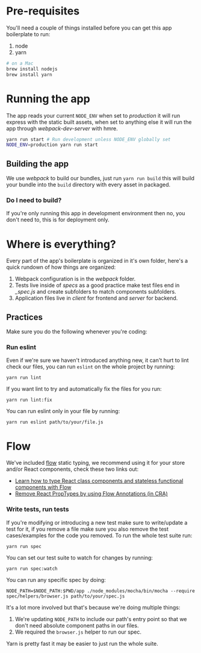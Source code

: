 # Pre-requisites

You'll need a couple of things installed before you can get this app boilerplate to run:

1. node
2. yarn

```sh
# on a Mac
brew install nodejs
brew install yarn
```

# Running the app

The app reads your current `NODE_ENV` when set to *production* it will run express with the static built assets, when set to anything else it will run the app through *webpack-dev-server* with hmre.

```sh
yarn run start # Run development unless NODE_ENV globally set
NODE_ENV=production yarn run start
```

## Building the app

We use *webpack* to build our bundles, just run `yarn run build` this will build your bundle into the `build` directory with every asset in packaged.

### Do I need to build?

If you're only running this app in development environment then no, you don't need to, this is for deployment only.


# Where is everything?

Every part of the app's boilerplate is organized in it's own folder, here's a quick rundown of how things are organized:

1. Webpack configuration is in the *webpack* folder.
2. Tests live inside of *specs* as a good practice make test files end in *_spec.js* and create subfolders to match components subfolders.
3. Application files live in *client* for frontend and *server* for backend.

## Practices

Make sure you do the following whenever you're coding:

### Run eslint

Even if we're sure we haven't introduced anything new, it can't hurt to lint check our files, you can run `eslint` on the whole project by running:

```
yarn run lint
```

If you want lint to try and automatically fix the files for you run:

```
yarn run lint:fix
```

You can run eslint only in your file by running:

```
yarn run eslint path/to/your/file.js
```

# Flow

We've included [flow](https://flow.org/) static typing, we recommend using it for your store and/or React components, check these two links out:

* [Learn how to type React class components and stateless functional components with Flow](https://flow.org/en/docs/react/components/)
* [Remove React PropTypes by using Flow Annotations (in CRA)](https://egghead.io/lessons/angular-1-x-remove-react-proptypes-by-using-flow-annotations-in-cra)


### Write tests, run tests

If you're modifying or introducing a new test make sure to write/update a test for it, if you remove a file make sure you also remove the test cases/examples for the code you removed. To run the whole test suite run:

```
yarn run spec
```

You can set our test suite to watch for changes by running:

```
yarn run spec:watch
```

You can run any specific spec by doing:

```
NODE_PATH=$NODE_PATH:$PWD/app ./node_modules/mocha/bin/mocha --require spec/helpers/browser.js path/to/your/spec.js
```

It's a lot more involved but that's because we're doing multiple things:

1. We're updating `NODE_PATH` to include our path's entry point so that we don't need absolute component paths in our files.
2. We required the `browser.js` helper to run our spec.

Yarn is pretty fast it may be easier to just run the whole suite.
